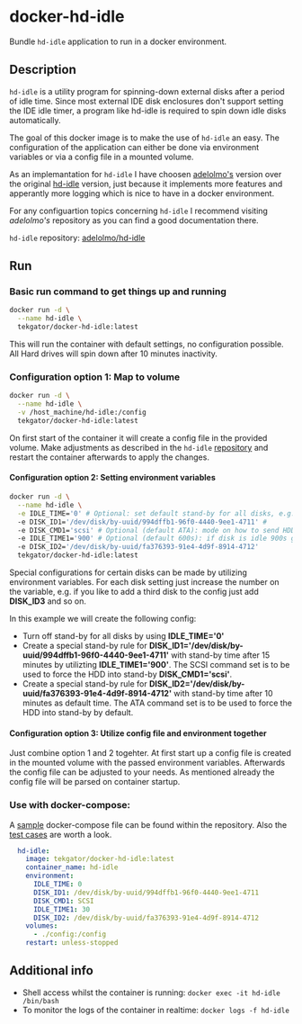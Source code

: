 # docker-hd-idle

Bundle `hd-idle` application to run in a docker environment.

## Description

`hd-idle` is a utility program for spinning-down external disks after a period of idle time. Since most external IDE disk enclosures don't support setting the IDE idle timer, a program like hd-idle is required to spin down idle disks automatically.

The goal of this docker image is to make the use of `hd-idle` an easy. The configuration of the application can either be done via environment variables or via a config file in a mounted volume.

As an implemantation for `hd-idle` I have choosen [adelolmo's](https://github.com/adelolmo) version over the original [hd-idle](http://hd-idle.sourceforge.net) version, just because it implements more features and apperantly more logging which is nice to have in a docker environment.

For any configuartion topics concerning `hd-idle` I recommend visiting *adelolmo's* repository as you can find a good documentation there.

`hd-idle` repository: [adelolmo/hd-idle](https://github.com/adelolmo/hd-idle)

## Run

### Basic run command to get things up and running

```bash
docker run -d \
  --name hd-idle \
  tekgator/docker-hd-idle:latest
``` 

This will run the container with default settings, no configuration possible. All Hard drives will spin down after 10 minutes inactivity.

### Configuration option 1: Map to volume

```bash
docker run -d \
  --name hd-idle \
  -v /host_machine/hd-idle:/config
  tekgator/docker-hd-idle:latest
``` 

On first start of the container it will create a config file in the provided volume. Make adjustments as described in the `hd-idle` [repository](https://github.com/adelolmo/hd-idle]) and restart the container afterwards to apply the changes.


#### Configuration option 2: Setting environment variables

```bash
docker run -d \
  --name hd-idle \
  -e IDLE_TIME='0' # Optional: set default stand-by for all disks, e.g. 0 for turn off
  -e DISK_ID1='/dev/disk/by-uuid/994dffb1-96f0-4440-9ee1-4711' # 
  -e DISK_CMD1='scsi' # Optional (default ATA): mode on how to send HDD into stand-by, see hd-idle doc
  -e IDLE_TIME1='900' # Optional (default 600s): if disk is idle 900s go into stand-by
  -e DISK_ID2='/dev/disk/by-uuid/fa376393-91e4-4d9f-8914-4712'
  tekgator/docker-hd-idle:latest
``` 

Special configurations for certain disks can be made by utilizing environment variables. For each disk setting just increase the number on the variable, e.g. if you like to add a third disk to the config just add **DISK_ID3** and so on.

In this example we will create the following config:
- Turn off stand-by for all disks by using **IDLE_TIME='0'**
- Create a special stand-by rule for **DISK_ID1='/dev/disk/by-uuid/994dffb1-96f0-4440-9ee1-4711'** with stand-by time after 15 minutes by utilizting **IDLE_TIME1='900'**. The SCSI command set is to be used to force the HDD into stand-by **DISK_CMD1='scsi'**.
- Create a special stand-by rule for **DISK_ID2='/dev/disk/by-uuid/fa376393-91e4-4d9f-8914-4712'** with stand-by time after 10 minutes as default time. The ATA command set is to be used to force the HDD into stand-by by default.

#### Configuration option 3: Utilize config file and environment together

Just combine option 1 and 2 togehter. At first start up a config file is created in the mounted volume with the passed environment variables. Afterwards the config file can be adjusted to your needs. As mentioned already the config file will be parsed on container startup.

### Use with docker-compose:

A [sample](docker-compose.yml) docker-compose file can be found within the repository. Also the [test cases](test) are worth a look.

```yml
  hd-idle:
    image: tekgator/docker-hd-idle:latest
    container_name: hd-idle
    environment:
      IDLE_TIME: 0
      DISK_ID1: /dev/disk/by-uuid/994dffb1-96f0-4440-9ee1-4711
      DISK_CMD1: SCSI
      IDLE_TIME1: 30
      DISK_ID2: /dev/disk/by-uuid/fa376393-91e4-4d9f-8914-4712
    volumes:
      - ./config:/config
    restart: unless-stopped
``` 

## Additional info

* Shell access whilst the container is running: `docker exec -it hd-idle /bin/bash`
* To monitor the logs of the container in realtime: `docker logs -f hd-idle`